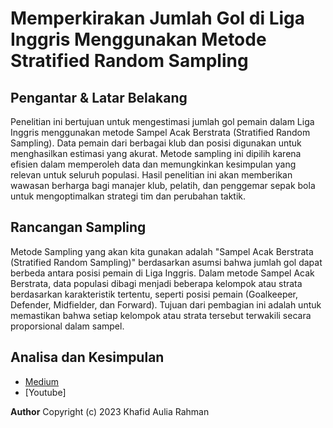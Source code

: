 # Memperkirakan Jumlah Gol di Liga Inggris Menggunakan Metode Stratified Random Sampling
## Pengantar & Latar Belakang
Penelitian ini bertujuan untuk mengestimasi jumlah gol pemain dalam Liga Inggris menggunakan metode Sampel Acak Berstrata (Stratified Random Sampling). Data pemain dari berbagai klub dan posisi digunakan untuk menghasilkan estimasi yang akurat. Metode sampling ini dipilih karena efisien dalam memperoleh data dan memungkinkan kesimpulan yang relevan untuk seluruh populasi. Hasil penelitian ini akan memberikan wawasan berharga bagi manajer klub, pelatih, dan penggemar sepak bola untuk mengoptimalkan strategi tim dan perubahan taktik.
## Rancangan Sampling
Metode Sampling yang akan kita gunakan adalah "Sampel Acak Berstrata (Stratified Random Sampling)" berdasarkan asumsi bahwa jumlah gol dapat berbeda antara posisi pemain di Liga Inggris.
Dalam metode Sampel Acak Berstrata, data populasi dibagi menjadi beberapa kelompok atau strata berdasarkan karakteristik tertentu, seperti posisi pemain (Goalkeeper, Defender, Midfielder, dan Forward). Tujuan dari pembagian ini adalah untuk memastikan bahwa setiap kelompok atau strata tersebut terwakili secara proporsional dalam sampel.
## Analisa dan Kesimpulan
- [Medium](https://medium.com/@khafidauliar/memperkirakan-jumlah-gol-di-liga-inggris-menggunakan-metode-stratified-random-sampling-e74482bb72b1)
- [Youtube]

**Author** Copyright (c) 2023 Khafid Aulia Rahman
